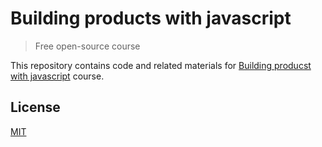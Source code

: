 # Building products with javascript

> Free open-source course

This repository contains code and related materials for [Building producst with javascript](https://www.youtube.com/playlist?list=PL_gX69xPLi-ljVdNhspjZUlPmBNjRgD2X) course.

## License

[MIT](https://opensource.org/licenses/mit-license)